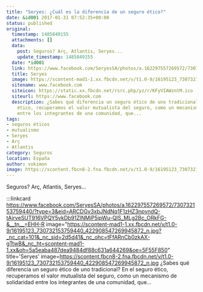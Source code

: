 ```yaml
---
title: "Seryes: ¿Cuál es la diferencia de un seguro ético?"
date: &id001 2017-01-31 07:52:35+00:00
status: published
original:
  timestamp: 1485849155
  attachments: []
  data:
    post: Seguros? Arç, Atlantis, Seryes...
    update_timestamp: 1485849155
  date: *id001
  link: https://www.facebook.com/SeryesSA/photos/a.162297557269572/730732153759440/?type=3&eid=ARCDGv3xbJNdNq1F1zHZ3npvndQ-tAjrveSUT916VPQY5vkDb91ZlNMiP5ipWu-QlS_MLg2Bc_ORkFG-&__tn__=EHH-R
  title: Seryes
  image: https://scontent-mad1-1.xx.fbcdn.net/v/t1.0-9/16195123_730732153759440_422908547269945872_n.jpg?_nc_cat=101&_nc_sid=2d5d41&_nc_ohc=tFfARnCb0zkAX-gTtwB&_nc_ht=scontent-mad1-1.xx&oh=5a5eaba487dea9484df88c631a644269&oe=5F55F850
  sitename: www.facebook.com
  siteicon: https://static.xx.fbcdn.net/rsrc.php/yz/r/KFyVIAWzntM.ico
  siteurl: https://www.facebook.com
  description: ¿Sabes qué diferencia un seguro ético de uno tradicional? En el seguro
    ético, recuperamos el valor mutualista del seguro, como un mecanismo de solidaridad
    entre los integrantes de una comunidad, que...
tags:
- seguros éticos
- mutualismo
- Seryes
- Arç
- Atlantis
category: Seguros
location: España
author: vokimon
image: https://scontent.fbcn8-2.fna.fbcdn.net/v/t1.0-9/16195123_730732153759440_422908547269945872_n.jpg
---
```

Seguros? Arç, Atlantis, Seryes...

:::linkcard https://www.facebook.com/SeryesSA/photos/a.162297557269572/730732153759440/?type=3&eid=ARCDGv3xbJNdNq1F1zHZ3npvndQ-tAjrveSUT916VPQY5vkDb91ZlNMiP5ipWu-QlS_MLg2Bc_ORkFG-&__tn__=EHH-R image="https://scontent-mad1-1.xx.fbcdn.net/v/t1.0-9/16195123_730732153759440_422908547269945872_n.jpg?_nc_cat=101&_nc_sid=2d5d41&_nc_ohc=tFfARnCb0zkAX-gTtwB&_nc_ht=scontent-mad1-1.xx&oh=5a5eaba487dea9484df88c631a644269&oe=5F55F850" title='Seryes' image=https://scontent.fbcn8-2.fna.fbcdn.net/v/t1.0-9/16195123_730732153759440_422908547269945872_n.jpg
    ¿Sabes qué diferencia un seguro ético de uno tradicional?
    En el seguro ético, recuperamos el valor mutualista del seguro,
    como un mecanismo de solidaridad entre los integrantes de una comunidad, que...

